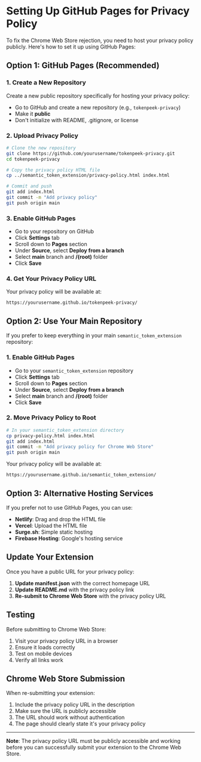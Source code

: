 # Setting Up GitHub Pages for Privacy Policy

To fix the Chrome Web Store rejection, you need to host your privacy policy publicly. Here's how to set it up using GitHub Pages:

## Option 1: GitHub Pages (Recommended)

### 1. Create a New Repository
Create a new public repository specifically for hosting your privacy policy:
- Go to GitHub and create a new repository (e.g., `tokenpeek-privacy`)
- Make it **public**
- Don't initialize with README, .gitignore, or license

### 2. Upload Privacy Policy
```bash
# Clone the new repository
git clone https://github.com/yourusername/tokenpeek-privacy.git
cd tokenpeek-privacy

# Copy the privacy policy HTML file
cp ../semantic_token_extension/privacy-policy.html index.html

# Commit and push
git add index.html
git commit -m "Add privacy policy"
git push origin main
```

### 3. Enable GitHub Pages
- Go to your repository on GitHub
- Click **Settings** tab
- Scroll down to **Pages** section
- Under **Source**, select **Deploy from a branch**
- Select **main** branch and **/(root)** folder
- Click **Save**

### 4. Get Your Privacy Policy URL
Your privacy policy will be available at:
```
https://yourusername.github.io/tokenpeek-privacy/
```

## Option 2: Use Your Main Repository

If you prefer to keep everything in your main `semantic_token_extension` repository:

### 1. Enable GitHub Pages
- Go to your `semantic_token_extension` repository
- Click **Settings** tab
- Scroll down to **Pages** section
- Under **Source**, select **Deploy from a branch**
- Select **main** branch and **/(root)** folder
- Click **Save**

### 2. Move Privacy Policy to Root
```bash
# In your semantic_token_extension directory
cp privacy-policy.html index.html
git add index.html
git commit -m "Add privacy policy for Chrome Web Store"
git push origin main
```

Your privacy policy will be available at:
```
https://yourusername.github.io/semantic_token_extension/
```

## Option 3: Alternative Hosting Services

If you prefer not to use GitHub Pages, you can use:

- **Netlify**: Drag and drop the HTML file
- **Vercel**: Upload the HTML file
- **Surge.sh**: Simple static hosting
- **Firebase Hosting**: Google's hosting service

## Update Your Extension

Once you have a public URL for your privacy policy:

1. **Update manifest.json** with the correct homepage URL
2. **Update README.md** with the privacy policy link
3. **Re-submit to Chrome Web Store** with the privacy policy URL

## Testing

Before submitting to Chrome Web Store:
1. Visit your privacy policy URL in a browser
2. Ensure it loads correctly
3. Test on mobile devices
4. Verify all links work

## Chrome Web Store Submission

When re-submitting your extension:
1. Include the privacy policy URL in the description
2. Make sure the URL is publicly accessible
3. The URL should work without authentication
4. The page should clearly state it's your privacy policy

---

**Note**: The privacy policy URL must be publicly accessible and working before you can successfully submit your extension to the Chrome Web Store.
